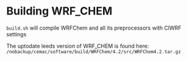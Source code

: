 # Building WRF_CHEM

`build.sh` will compile WRFChem and all its preprocessors with ClWRF settings

 The uptodate leeds version of WRF_CHEM is found here:
`/nobackup/cemac/software/build/WRFChem/4.2/src/WRFChem4.2.tar.gz`

